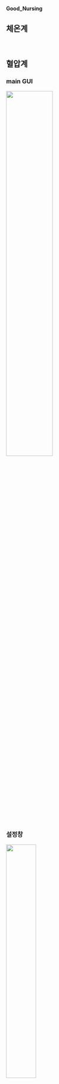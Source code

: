 #### Good_Nursing
## 체온계
<br>

## 혈압계
### main GUI
<img src="https://github.com/kono9032/Good_Nursing/assets/63148742/38210577-6e65-490f-ba45-54eb321d1778"  width="50%" height=""/>

### 설정창
<img src="https://github.com/kono9032/Good_Nursing/assets/63148742/79e471fe-f71f-4534-a602-48b8fdab77d1"  width="40%" height=""/>


